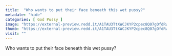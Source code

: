 ```yaml
---
title:  "Who wants to put their face beneath this wet pussy?"
metadate: "hide"
categories: [ God Pussy ]
image: "https://external-preview.redd.it/A1TAU3TtXWCJKYP2cpec8Q07gOfdRwR1Mv5ZlW95XV8.jpg?auto=webp&s=f334119c472293acaaa9f6e932b5d665e893b46f"
thumb: "https://external-preview.redd.it/A1TAU3TtXWCJKYP2cpec8Q07gOfdRwR1Mv5ZlW95XV8.jpg?width=1080&crop=smart&auto=webp&s=97ef0c37ff80138ca9e2b6e17493619debcb53b2"
visit: ""
---
```

Who wants to put their face beneath this wet pussy?
